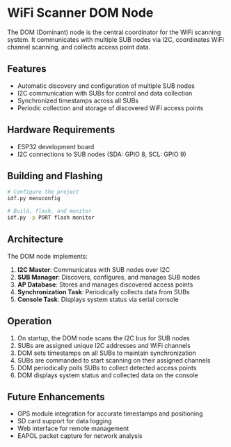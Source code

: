 # WiFi Scanner DOM Node

The DOM (Dominant) node is the central coordinator for the WiFi scanning system. It communicates with multiple SUB nodes via I2C, coordinates WiFi channel scanning, and collects access point data.

## Features

- Automatic discovery and configuration of multiple SUB nodes
- I2C communication with SUBs for control and data collection
- Synchronized timestamps across all SUBs
- Periodic collection and storage of discovered WiFi access points

## Hardware Requirements

- ESP32 development board
- I2C connections to SUB nodes (SDA: GPIO 8, SCL: GPIO 9)

## Building and Flashing

```bash
# Configure the project
idf.py menuconfig

# Build, flash, and monitor
idf.py -p PORT flash monitor
```

## Architecture

The DOM node implements:

1. **I2C Master**: Communicates with SUB nodes over I2C
2. **SUB Manager**: Discovers, configures, and manages SUB nodes
3. **AP Database**: Stores and manages discovered access points
4. **Synchronization Task**: Periodically collects data from SUBs
5. **Console Task**: Displays system status via serial console

## Operation

1. On startup, the DOM node scans the I2C bus for SUB nodes
2. SUBs are assigned unique I2C addresses and WiFi channels
3. DOM sets timestamps on all SUBs to maintain synchronization
4. SUBs are commanded to start scanning on their assigned channels
5. DOM periodically polls SUBs to collect detected access points
6. DOM displays system status and collected data on the console

## Future Enhancements

- GPS module integration for accurate timestamps and positioning
- SD card support for data logging
- Web interface for remote management
- EAPOL packet capture for network analysis